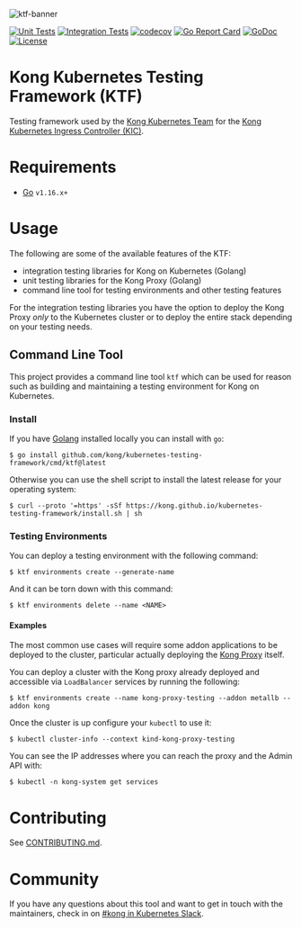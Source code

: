 ![ktf-banner](https://user-images.githubusercontent.com/5332524/120493758-39a54380-c389-11eb-8adb-ae4a30884851.png)

[![Unit Tests](https://github.com/Kong/kubernetes-testing-framework/actions/workflows/test_unit.yaml/badge.svg)](https://github.com/Kong/kubernetes-testing-framework/actions/workflows/test_unit.yaml)
[![Integration Tests](https://github.com/Kong/kubernetes-testing-framework/actions/workflows/test_integration_with_coverage.yaml/badge.svg)](https://github.com/Kong/kubernetes-testing-framework/actions/workflows/test_integration_with_coverage.yaml)
[![codecov](https://codecov.io/gh/Kong/kubernetes-testing-framework/branch/main/graph/badge.svg?token=ZJN2GM1CFS)](https://codecov.io/gh/Kong/kubernetes-testing-framework)
[![Go Report Card](https://goreportcard.com/badge/github.com/kong/kubernetes-testing-framework)](https://goreportcard.com/report/github.com/kong/kubernetes-testing-framework)
[![GoDoc](https://godoc.org/github.com/kong/kubernetes-testing-framework?status.svg)](https://godoc.org/github.com/kong/kubernetes-testing-framework)
[![License](https://img.shields.io/badge/License-Apache%202.0-blue.svg)](https://github.com/kong/kubernetes-testing-framework/blob/main/LICENSE)

# Kong Kubernetes Testing Framework (KTF)

Testing framework used by the [Kong Kubernetes Team][team] for the [Kong Kubernetes Ingress Controller (KIC)][kic].

[team]:https://github.com/orgs/Kong/teams/team-k8s
[kic]:https://github.com/kong/kubernetes-ingress-controller

# Requirements

* [Go][go] `v1.16.x+`

[go]:https://go.dev

# Usage

The following are some of the available features of the KTF:

- integration testing libraries for Kong on Kubernetes (Golang)
- unit testing libraries for the Kong Proxy (Golang)
- command line tool for testing environments and other testing features

For the integration testing libraries you have the option to deploy the Kong Proxy _only_ to the Kubernetes cluster or to deploy the entire stack depending on your testing needs.

## Command Line Tool

This project provides a command line tool `ktf` which can be used for reason such as building and maintaining a testing environment for Kong on Kubernetes.

### Install

If you have [Golang](https://go.dev) installed locally you can install with `go`:

```shell
$ go install github.com/kong/kubernetes-testing-framework/cmd/ktf@latest
```

Otherwise you can use the shell script to install the latest release for your operating system:

```shell
$ curl --proto '=https' -sSf https://kong.github.io/kubernetes-testing-framework/install.sh | sh
```

### Testing Environments

You can deploy a testing environment with the following command:

```shell
$ ktf environments create --generate-name
```

And it can be torn down with this command:

```shell
$ ktf environments delete --name <NAME>
```

#### Examples

The most common use cases will require some addon applications to be deployed to the cluster, particular actually deploying the [Kong Proxy](https://github.com/kong/kong) itself.

You can deploy a cluster with the Kong proxy already deployed and accessible via `LoadBalancer` services by running the following:

```shell
$ ktf environments create --name kong-proxy-testing --addon metallb --addon kong
```

Once the cluster is up configure your `kubectl` to use it:

```shell
$ kubectl cluster-info --context kind-kong-proxy-testing
```

You can see the IP addresses where you can reach the proxy and the Admin API with:

```shell
$ kubectl -n kong-system get services
```

# Contributing

See [CONTRIBUTING.md](/CONTRIBUTING.md).

# Community

If you have any questions about this tool and want to get in touch with the maintainers, check in on [#kong in Kubernetes Slack][slack].

[slack]:https://kubernetes.slack.com/messages/kong
